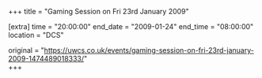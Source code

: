 +++
title = "Gaming Session on Fri 23rd January 2009"

[extra]
time = "20:00:00"
end_date = "2009-01-24"
end_time = "08:00:00"
location = "DCS"

original = "https://uwcs.co.uk/events/gaming-session-on-fri-23rd-january-2009-1474489018333/"    
+++



